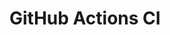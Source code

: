 # GitHub Actions CI












































































































































































































































































































































































































































































































































































































































































































































































































































































































































































































































































































































































































































































































































































































































































































































































































































































































































































































































































































